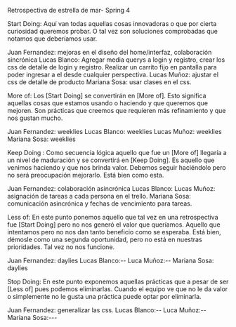 Retrospectiva de estrella de mar- Spring 4

Start Doing: Aquí van todas aquellas cosas innovadoras o que por cierta curiosidad queremos probar. O tal vez son soluciones comprobadas que notamos que deberíamos usar.

Juan Fernandez: mejoras en el diseño del home/interfaz, colaboración sincrónica 
Lucas Blanco: Agregar media querys a login y registro, crear los css de detalle de login y registro. Realizar un carrito fijo en pantalla para poder ingresar a el desde cualquier perspectiva.
Lucas Muñoz: ajustar el css de detalle de producto
Mariana Sosa: usar clases en el css.

More of: Los [Start Doing] se convertirán en [More of]. Esto significa aquellas cosas que estamos usando o haciendo y que queremos que mejoren. Son prácticas que creemos que requieren más refinamiento y que nos gustan mucho.

Juan Fernandez: weeklies 
Lucas Blanco: weeklies
Lucas Muñoz: weeklies
Mariana Sosa: weeklies

Keep Doing : Como secuencia lógica aquello que fue un [More of] llegaría a un nivel de maduración y se convertirá en [Keep Doing]. Es aquello que venimos haciendo y que nos brinda valor. Debemos seguir haciéndolo pero no será preocupación mejorarlo. Está bien como esta.

Juan Fernandez: colaboración asincrónica
Lucas Blanco:
Lucas Muñoz: asignación de tareas a cada persona en el trello.
Mariana Sosa: comunicación asincrónica y fechas de vencimiento para tareas.

Less of: En este punto ponemos aquello que tal vez en una retrospectiva fue [Start Doing] pero no nos generó el valor que queríamos. Aquello que intentamos pero no nos dan tanto beneficio como se esperaba. Está bien, démosle como una segunda oportunidad, pero no está en nuestras prioridades. Tal vez no nos funcione. 

Juan Fernandez: daylies
Lucas Blanco:--
Luca Muñoz:--
Mariana Sosa: daylies
 
Stop Doing: En este punto exponemos aquellas prácticas que a pesar de ser [Less of] pues podemos eliminarlas. Cuando el equipo ve que no le da valor o simplemente no le gusta una práctica puede optar por eliminarla.

Juan Fernandez: generalizar las css.
Lucas Blanco:--
Luca Muñoz:--
Mariana Sosa:---



